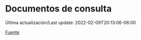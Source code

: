 # Documentos de consulta

Última actualización/Last update: 2022-02-09T20:13:06-06:00

 [Fuente](https://coronavirus.gob.mx/documentos-de-consulta/)
